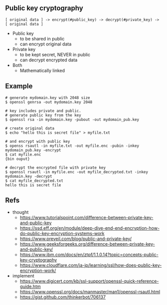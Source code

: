 ## Public key cryptography

```
[ original data ] -> encrypt(#public_key) -> decrypt(#private_key) -> [ original data ]
```

* Public key
  * to be shared in public
  * can encrypt original data
* Private key
  * to be kept secret, NEVER in public
  * can decrypt encrypted data
* Both
  * Mathematically linked

## Example

```
# generate mydomain.key with 2048 size
$ openssl genrsa -out mydomain.key 2048

# key includes private and public.
# generate public key from the key
$ openssl rsa -in mydomain.key -pubout -out mydomain_pub.key

# create original data
$ echo "hello this is secret file" > myfile.txt

# and encrypt with public key
$ openss rsautl -in myfile.txt -out myfile.enc -pubin -inkey mydomain_pub.key -encrypt
$ cat myfile.enc
{bin ouput}

# decrypt the encrypted file with private key
$ openssl rsautl -in myfile.enc -out myfile_decrypted.txt -inkey mydomain.key -decrypt
$ cat myfile_decrypted.txt
hello this is secret file
```

## Refs

* thought
  * https://www.tutorialspoint.com/difference-between-private-key-and-public-key
  * https://ssd.eff.org/en/module/deep-dive-end-end-encryption-how-do-public-key-encryption-systems-work
  * https://www.preveil.com/blog/public-and-private-key/
  * https://www.geeksforgeeks.org/difference-between-private-key-and-public-key/
  * https://www.ibm.com/docs/en/ztpf/1.1.0.14?topic=concepts-public-key-cryptography
  * https://www.cloudflare.com/ja-jp/learning/ssl/how-does-public-key-encryption-work/
* implement
  * https://www.digicert.com/kb/ssl-support/openssl-quick-reference-guide.htm
  * https://www.openssl.org/docs/manmaster/man1/openssl-rsautl.html
  * https://gist.github.com/thinkerbot/706137
